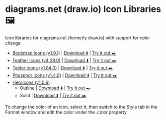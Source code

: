 # diagrams.net (draw.io) Icon Libraries 🖼️
Icon libraries for diagrams.net (formerly draw.io) with support for color change

* <a href="https://github.com/twbs/icons" target="_blank">Bootstrap Icons (v1.9.1)</a> | <a href="https://raw.githubusercontent.com/activivan/drawio-icons/main/libraries/bootstrapicons.xml" target="_blank" download>Download ⬇️</a> | <a href="https://app.diagrams.net/?splash=0&clibs=Uhttps%3A%2F%2Fraw.githubusercontent.com%2Factivivan%2Fdrawio-icons%2Fmain%2Flibraries%2Fbootstrapicons.xml" target="_blank">Try it out ✒️</a>
* <a href="https://github.com/feathericons/feather" target="_blank">Feather Icons (v4.29.0)</a> | <a href="https://raw.githubusercontent.com/activivan/drawio-icons/main/libraries/feathericons.xml" target="_blank" download>Download ⬇️</a> | <a href="https://app.diagrams.net/?splash=0&clibs=Uhttps%3A%2F%2Fraw.githubusercontent.com%2Factivivan%2Fdrawio-icons%2Fmain%2Flibraries%2Ffeathericons.xml" target="_blank">Try it out ✒️</a>
* <a href="https://github.com/tabler/tabler-icons" target="_blank">Tabler Icons (v1.84.0)</a> | <a href="https://raw.githubusercontent.com/activivan/drawio-icons/main/libraries/tablericons.xml" target="_blank" download>Download ⬇️</a> | <a href="https://app.diagrams.net/?splash=0&clibs=Uhttps%3A%2F%2Fraw.githubusercontent.com%2Factivivan%2Fdrawio-icons%2Fmain%2Flibraries%2Ftablericons.xml" target="_blank">Try it out ✒️</a>
* <a href="https://github.com/phosphor-icons/phosphor-home" target="_blank">Phosphor Icons (v1.4.0)</a> | <a href="https://raw.githubusercontent.com/activivan/drawio-icons/main/libraries/phosphoricons.xml" target="_blank" download>Download ⬇️</a> | <a href="https://app.diagrams.net/?splash=0&clibs=Uhttps%3A%2F%2Fraw.githubusercontent.com%2Factivivan%2Fdrawio-icons%2Fmain%2Flibraries%2Fphosphoricons.xml" target="_blank">Try it out ✒️</a>
* <a href="https://github.com/tailwindlabs/heroicons" target="_blank">Heroicons (v1.0.6)</a>
    * Outline | <a href="https://raw.githubusercontent.com/activivan/drawio-icons/main/libraries/heroicons-outline.xml" target="_blank" download>Download ⬇️</a> | <a href="https://app.diagrams.net/?splash=0&clibs=Uhttps%3A%2F%2Fraw.githubusercontent.com%2Factivivan%2Fdrawio-icons%2Fmain%2Flibraries%2Fheroicons-outline.xml" target="_blank">Try it out ✒️</a>
    * Solid | <a href="https://raw.githubusercontent.com/activivan/drawio-icons/main/libraries/heroicons-solid.xml" target="_blank" download>Download ⬇️</a> | <a href="https://app.diagrams.net/?splash=0&clibs=Uhttps%3A%2F%2Fraw.githubusercontent.com%2Factivivan%2Fdrawio-icons%2Fmain%2Flibraries%2Fheroicons-solid.xml" target="_blank">Try it out ✒️</a>

To change the color of an icon, select it, then switch to the Style tab in the Format window and edit the color under the .color property